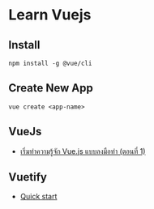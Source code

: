 # Learn Vuejs

## Install
```
npm install -g @vue/cli
```
## Create New App
```
vue create <app-name>
```

## VueJs
- [เริ่มทำความรู้จัก Vue.js แบบลงมือทำ (ตอนที่ 1)](https://medium.com/thipwriteblog/%E0%B9%80%E0%B8%A3%E0%B8%B4%E0%B9%88%E0%B8%A1%E0%B8%97%E0%B8%B3%E0%B8%84%E0%B8%A7%E0%B8%B2%E0%B8%A1%E0%B8%A3%E0%B8%B9%E0%B9%89%E0%B8%88%E0%B8%B1%E0%B8%81-vue-js-%E0%B9%81%E0%B8%9A%E0%B8%9A%E0%B8%A5%E0%B8%87%E0%B8%A1%E0%B8%B7%E0%B8%AD%E0%B8%97%E0%B8%B3-%E0%B8%95%E0%B8%AD%E0%B8%99%E0%B8%97%E0%B8%B5%E0%B9%88-1-839e7c6a6c37)

## Vuetify
 - [Quick start](https://vuetifyjs.com/en/getting-started/quick-start)

